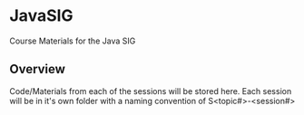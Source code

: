 JavaSIG
=======

Course Materials for the Java SIG

Overview
-------
Code/Materials from each of the sessions will be stored here. Each session will be in it's own folder with a naming convention of S<topic#>-<session#>
